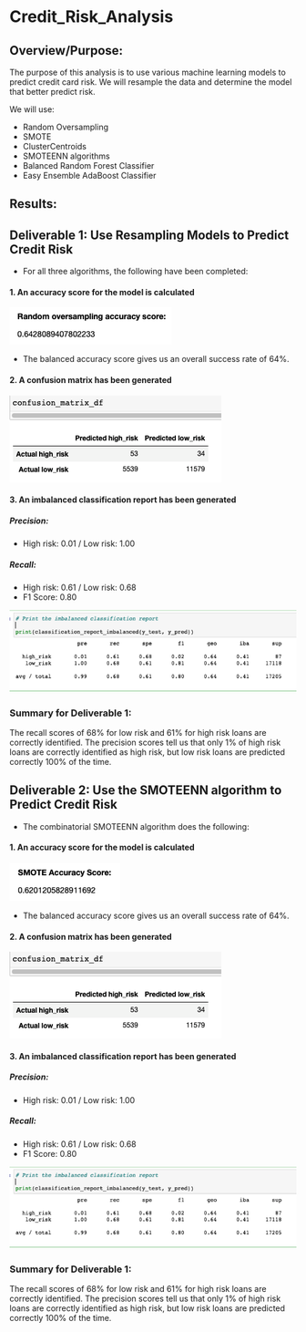 # Credit_Risk_Analysis

## Overview/Purpose:
The purpose of this analysis is to use various machine learning models to predict credit card risk. We will resample the data and determine the model that better predict risk.

We will use:
* Random Oversampling 
* SMOTE
* ClusterCentroids
* SMOTEENN algorithms 
* Balanced Random Forest Classifier
* Easy Ensemble AdaBoost Classifier

## Results:
## Deliverable 1: Use Resampling Models to Predict Credit Risk

* For all three algorithms, the following have been completed:

#### 1. An accuracy score for the model is calculated
![1.png](https://github.com/LucyPill/Credit_Risk_Analysis/blob/main/images/1.png)

* The balanced accuracy score gives us an overall success rate of 64%.

#### 2. A confusion matrix has been generated

![3.png](https://github.com/LucyPill/Credit_Risk_Analysis/blob/main/images/3.png)

#### 3. An imbalanced classification report has been generated
##### Precision:
*  High risk: 0.01 / Low risk: 1.00
##### Recall: 
* High risk: 0.61 / Low risk: 0.68
* F1 Score: 0.80

![2.png](https://github.com/LucyPill/Credit_Risk_Analysis/blob/main/images/2.png)

### Summary for Deliverable 1:
The recall scores of 68% for low risk and 61% for high risk loans are correctly identified.
The precision scores tell us that only 1% of high risk loans are correctly identified as high risk, but low risk loans are predicted correctly 100% of the time.

## Deliverable 2: Use the SMOTEENN algorithm to Predict Credit Risk

* The combinatorial SMOTEENN algorithm does the following:

#### 1. An accuracy score for the model is calculated
![4.png](https://github.com/LucyPill/Credit_Risk_Analysis/blob/main/images/4.png)

* The balanced accuracy score gives us an overall success rate of 64%.

#### 2. A confusion matrix has been generated

![3.png](https://github.com/LucyPill/Credit_Risk_Analysis/blob/main/images/3.png)

#### 3. An imbalanced classification report has been generated
##### Precision:
*  High risk: 0.01 / Low risk: 1.00
##### Recall: 
* High risk: 0.61 / Low risk: 0.68
* F1 Score: 0.80

![2.png](https://github.com/LucyPill/Credit_Risk_Analysis/blob/main/images/2.png)

### Summary for Deliverable 1:
The recall scores of 68% for low risk and 61% for high risk loans are correctly identified.
The precision scores tell us that only 1% of high risk loans are correctly identified as high risk, but low risk loans are predicted correctly 100% of the time.


